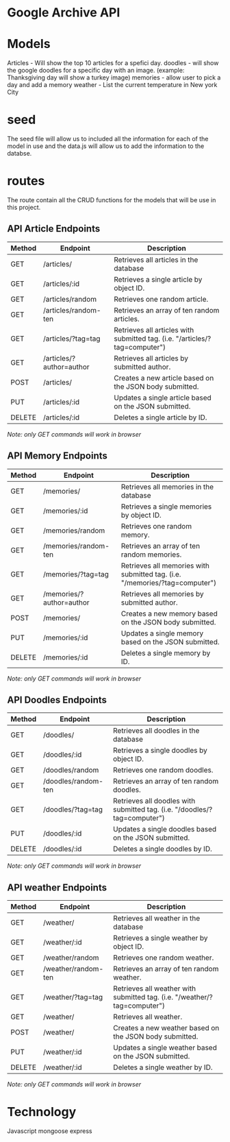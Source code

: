 # Google Archive API

# Models
Articles - Will show the top 10 articles for a spefici day.
doodles - will show the google doodles for a specific day with an image. (example: Thanksgiving day will show a turkey image)
memories - allow user to pick a day and add a memory
weather - List the current temperature in New york City

# seed 
 The seed file will allow us to included all the information for each of the model in use and the data.js will allow us to add the information to the databse.

# routes
The route contain all the CRUD functions for the models that will be use in this project.

## API Article Endpoints

| Method | Endpoint         | Description             |
| ------ | ---------------- | ----------------------- |
| GET    | /articles/             | Retrieves all articles in the database   |
| GET    | /articles/:id          | Retrieves a single article by object ID.  |
| GET    | /articles/random   | Retrieves one random article. |
| GET    | /articles/random-ten | Retrieves an array of ten random articles.  |
| GET    | /articles/?tag=tag | Retrieves all articles with submitted tag. (i.e. "/articles/?tag=computer")  |
| GET    | /articles/?author=author | Retrieves all articles by submitted author.  |
| POST  | /articles/ | Creates a new article based on the JSON body submitted.   |
| PUT    | /articles/:id | Updates a single article based on the JSON submitted.    |
| DELETE | /articles/:id | Deletes a single article by ID.    |

*Note: only GET commands will work in browser*

## API Memory Endpoints

| Method | Endpoint         | Description             |
| ------ | ---------------- | ----------------------- |
| GET    | /memories/             | Retrieves all memories in the database   |
| GET    | /memories/:id          | Retrieves a single memories by object ID.  |
| GET    | /memories/random   | Retrieves one random memory. |
| GET    | /memories/random-ten | Retrieves an array of ten random memories.  |
| GET    | /memories/?tag=tag | Retrieves all memories with submitted tag. (i.e. "/memories/?tag=computer")  |
| GET    | /memories/?author=author | Retrieves all memories by submitted author.  |
| POST  | /memories/ | Creates a new memory based on the JSON body submitted.   |
| PUT    | /memories/:id | Updates a single memory based on the JSON submitted.    |
| DELETE | /memories/:id | Deletes a single memory by ID.    |

*Note: only GET commands will work in browser*

## API Doodles Endpoints

| Method | Endpoint         | Description             |
| ------ | ---------------- | ----------------------- |
| GET    | /doodles/             | Retrieves all doodles in the database   |
| GET    | /doodles/:id          | Retrieves a single doodles by object ID.  |
| GET    | /doodles/random   | Retrieves one random doodles. |
| GET    | /doodles/random-ten | Retrieves an array of ten random doodles.  |
| GET    | /doodles/?tag=tag | Retrieves all doodles with submitted tag. (i.e. "/doodles/?tag=computer")  |
| PUT    | /doodles/:id | Updates a single doodles based on the JSON submitted.    |
| DELETE | /doodles/:id | Deletes a single doodles by ID.    |

*Note: only GET commands will work in browser*

## API weather Endpoints

| Method | Endpoint         | Description             |
| ------ | ---------------- | ----------------------- |
| GET    | /weather/             | Retrieves all weather in the database   |
| GET    | /weather/:id          | Retrieves a single weather by object ID.  |
| GET    | /weather/random   | Retrieves one random weather. |
| GET    | /weather/random-ten | Retrieves an array of ten random weather.  |
| GET    | /weather/?tag=tag | Retrieves all weather with submitted tag. (i.e. "/weather/?tag=computer")  |
| GET    | /weather/ | Retrieves all weather.  |
| POST  | /weather/ | Creates a new weather based on the JSON body submitted.   |
| PUT    | /weather/:id | Updates a single weather based on the JSON submitted.    |
| DELETE | /weather/:id | Deletes a single weather by ID.    |

*Note: only GET commands will work in browser*

# Technology
Javascript
mongoose
express

